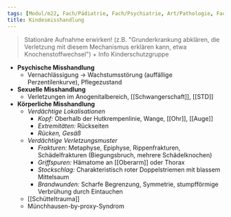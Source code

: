 ```yaml
---
tags: [Modul/m22, Fach/Pädiatrie, Fach/Psychiatrie, Art/Pathologie, Fach/Rechtsmedizin]
title: Kindesmisshandlung
---
```

> Stationäre Aufnahme erwirken! (z.B. "Grunderkrankung abklären, die Verletzung mit diesem Mechanismus erklären kann, etwa Knochenstoffwechsel") + Info Kinderschutzgruppe
- **Psychische Misshandlung** 
	- Vernachlässigung → Wachstumsstörung (auffällige Perzentilenkurve), Pflegezustand
- **Sexuelle Misshandlung**
	- Verletzungen im Anogenitalbereich, [[Schwangerschaft]], [[STD]]
- **Körperliche Misshandlung**
	- *Verdächtige Lokalisationen*
		- *Kopf:* Oberhalb der Hutkrempenlinie, Wange, [[Ohr]], [[Auge]]
		- *Extremitäten:* Rückseiten
		- *Rücken, Gesäß*
	- *Verdächtige Verletzungsmuster*
		- *Frakturen:* Metaphyse, Epiphyse, Rippenfrakturen, Schädelfrakturen (Biegungsbruch, mehrere Schädelknochen)
		- *Griffspuren:* Hämatome an [[Oberarm]] oder Thorax
		- *Stockschlag:* Charakteristisch roter Doppelstriemen mit blassem Mittelsaum
		- *Brandwunden:* Scharfe Begrenzung, Symmetrie, stumpfförmige Verbrühung durch Eintauchen
	- [[Schütteltrauma]]
	- Münchhausen-by-proxy-Syndrom